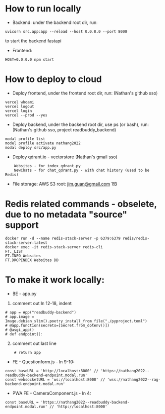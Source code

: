 # How to run locally

- Backend: under the backend root dir, run: 
```
uvicorn src.app:app --reload --host 0.0.0.0 --port 8000
```
to start the backend fastapi

- Frontend:
```
HOST=0.0.0.0 npm start
```

# How to deploy to cloud

- Deploy frontend, under the frontend root dir, run: (Nathan's github sso)
```
vercel whoami
vercel logout
vercel login
vercel --prod --yes
```

- Deploy backend, under the backend root dir, use ps (or bash), run: (Nathan's github sso, project readbuddy_backend)
```
modal profile list
model profile activate nathang2022
modal deploy src/app.py
```

- Deploy qdrant.io - vectorstore (Nathan's gmail sso) 
```
    Websites - for index_qdrant.py
    NewChats - for chat_qdrant.py - with chat history (used to be Redis)
```

- File storage: AWS S3 root: jim.guan@gmail.com 1!B

# Redis related commands - obselete, due to no metadata "source" support

```
docker run -d --name redis-stack-server -p 6379:6379 redis/redis-stack-server:latest
docker exec -it redis-stack-server redis-cli
FT._LIST
FT.INFO Websites
FT.DROPINDEX Websites DD
```

# To make it work locally:

- BE - app.py
1. comment out ln 12-18, indent
```
# app = App("readbuddy-backend")
# app.image = Image.debian_slim().poetry_install_from_file("./pyproject.toml")
# @app.function(secrets=[Secret.from_dotenv()])
# @asgi_app()
# def endpoint():
````
2. comment out last line
```
    # return app
```
- FE - Questionform.js - ln 9-10:
```
const baseURL = 'http://localhost:8000' // 'https://nathang2022--readbuddy-backend-endpoint.modal.run'
const websocketURL = 'ws://localhost:8000' // 'wss://nathang2022--rag-backend-endpoint.modal.run'
```

- PWA FE - CameraComponent.js - ln 4:
```
const baseURL = 'https://nathang2022--readbuddy-backend-endpoint.modal.run' // 'http://localhost:8000'
```